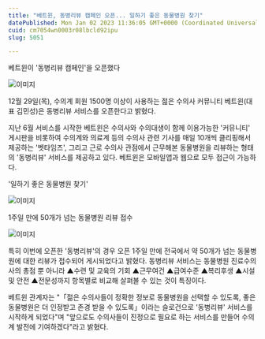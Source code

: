 ```yaml
---
title: "베트윈, 동병리뷰 캠페인 오픈... 일하기 좋은 동물병원 찾기"
datePublished: Mon Jan 02 2023 11:36:05 GMT+0000 (Coordinated Universal Time)
cuid: cm7054wn0003r08lbcld92ipu
slug: 5051

---
```



베트윈이 '동병리뷰 캠페인'을 오픈했다

![이미지](https://cdn.hashnode.com/res/hashnode/image/upload/v1739257707679/031726a7-c9ac-4562-ba45-df7cf07f3053.jpeg)

12월 29일(목), 수의계 회원 1500명 이상이 사용하는 젊은 수의사 커뮤니티 베트윈(대표 김민성)은 동병리뷰 서비스를 오픈한다고 밝혔다.

지난 6월 서비스를 시작한 베트윈은 수의사와 수의대생이 함께 이용가능한 '커뮤니티' 게시판을 비롯하여 수의계와 의료계 등의 수의사 관련 기사를 매일 10개씩 클리핑해서 제공하는 '벳타임즈', 그리고 근로 수의사 관점에서 근무해본 동물병원을 리뷰하는 형태의 '동병리뷰' 서비스를 제공하고 있다. 베트윈은 모바일앱과 웹으로 모두 접근이 가능하다.

'일하기 좋은 동물병원 찾기'

![이미지](https://cdn.hashnode.com/res/hashnode/image/upload/v1739257709872/4ceaf59d-f174-4bb0-a7c6-ade903790c24.png)

1주일 만에 50개가 넘는 동물병원 리뷰 접수

![이미지](https://cdn.hashnode.com/res/hashnode/image/upload/v1739257712148/3bda5b27-77e7-477e-91c7-5f2b044fd748.png)

특히 이번에 오픈한 '동병리뷰'의 경우 오픈 1주일 만에 전국에서 약 50개가 넘는 동물병원에 대한 리뷰가 접수되어 게시되었다고 밝혔다. 동병리뷰 서비스는 동물병원 진료수의사의 총점 뿐 아니라 ▲수련 및 교육의 기회 ▲근무여건 ▲급여수준 ▲복리후생 ▲시설 및 안전 ▲전문성까지 항목별로 비교해 살펴볼 수 있는 것이 특징이다.

베트윈 관계자는 "「젊은 수의사들이 정확한 정보로 동물병원을 선택할 수 있도록, 좋은 동물병원은 더 인정받고 존경 받을 수 있도록」이라는 슬로건으로 '동병리뷰' 서비스를 시작하게 되었다"며 "앞으로도 수의사들이 진정으로 필요로 하는 서비스를 만들어 수의계 발전에 기여하겠다"라고 밝혔다.